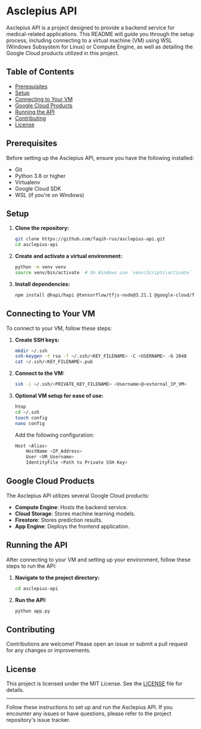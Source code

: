 # Asclepius API

Asclepius API is a project designed to provide a backend service for medical-related applications. This README will guide you through the setup process, including connecting to a virtual machine (VM) using WSL (Windows Subsystem for Linux) or Compute Engine, as well as detailing the Google Cloud products utilized in this project.

## Table of Contents

- [Prerequisites](#prerequisites)
- [Setup](#setup)
- [Connecting to Your VM](#connecting-to-your-vm)
- [Google Cloud Products](#google-cloud-products)
- [Running the API](#running-the-api)
- [Contributing](#contributing)
- [License](#license)

## Prerequisites

Before setting up the Asclepius API, ensure you have the following installed:

- Git
- Python 3.8 or higher
- Virtualenv
- Google Cloud SDK
- WSL (if you're on Windows)

## Setup

1. **Clone the repository:**

   ```sh
   git clone https://github.com/faqih-rus/asclepius-api.git
   cd asclepius-api
   ```

2. **Create and activate a virtual environment:**

   ```sh
   python -m venv venv
   source venv/bin/activate  # On Windows use `venv\Scripts\activate`
   ```

3. **Install dependencies:**

   ```sh
   npm install @hapi/hapi @tensorflow/tfjs-node@3.21.1 @google-cloud/firestore dotenv
   ```

## Connecting to Your VM

To connect to your VM, follow these steps:

1. **Create SSH keys:**

   ```sh
   mkdir ~/.ssh
   ssh-keygen -t rsa -f ~/.ssh/<KEY_FILENAME> -C <USERNAME> -b 2048
   cat ~/.ssh/<KEY_FILENAME>.pub
   ```

2. **Connect to the VM:**

   ```sh
   ssh -i ~/.ssh/<PRIVATE_KEY_FILENAME> <Username>@<external_IP_VM>
   ```

3. **Optional VM setup for ease of use:**

   ```sh
   htop
   cd ~/.ssh
   touch config
   nano config
   ```

   Add the following configuration:

   ```sh
   Host <Alias>
       HostName <IP_Address>
       User <VM_Username>
       IdentityFile <Path to Private SSH Key>
   ```

## Google Cloud Products

The Asclepius API utilizes several Google Cloud products:

- **Compute Engine**: Hosts the backend service.
- **Cloud Storage**: Stores machine learning models.
- **Firestore**: Stores prediction results.
- **App Engine**: Deploys the frontend application.

## Running the API

After connecting to your VM and setting up your environment, follow these steps to run the API:

1. **Navigate to the project directory:**

   ```sh
   cd asclepius-api
   ```

2. **Run the API:**

   ```sh
   python app.py
   ```

## Contributing

Contributions are welcome! Please open an issue or submit a pull request for any changes or improvements.

## License

This project is licensed under the MIT License. See the [LICENSE](LICENSE) file for details.

---

Follow these instructions to set up and run the Asclepius API. If you encounter any issues or have questions, please refer to the project repository's issue tracker.
